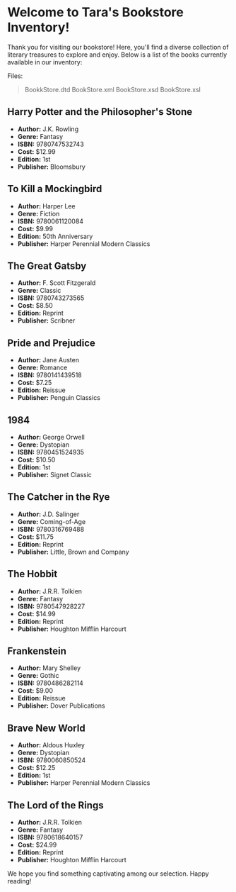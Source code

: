 # Welcome to Tara's Bookstore Inventory!

Thank you for visiting our bookstore! Here, you'll find a diverse collection of literary treasures to explore and enjoy.
Below is a list of the books currently available in our inventory:

Files:
> BookkStore.dtd
> BookStore.xml
> BookStore.xsd
> BookStore.xsl

## Harry Potter and the Philosopher's Stone
- **Author:** J.K. Rowling
- **Genre:** Fantasy
- **ISBN:** 9780747532743
- **Cost:** $12.99
- **Edition:** 1st
- **Publisher:** Bloomsbury

## To Kill a Mockingbird
- **Author:** Harper Lee
- **Genre:** Fiction
- **ISBN:** 9780061120084
- **Cost:** $9.99
- **Edition:** 50th Anniversary
- **Publisher:** Harper Perennial Modern Classics

## The Great Gatsby
- **Author:** F. Scott Fitzgerald
- **Genre:** Classic
- **ISBN:** 9780743273565
- **Cost:** $8.50
- **Edition:** Reprint
- **Publisher:** Scribner

## Pride and Prejudice
- **Author:** Jane Austen
- **Genre:** Romance
- **ISBN:** 9780141439518
- **Cost:** $7.25
- **Edition:** Reissue
- **Publisher:** Penguin Classics

## 1984
- **Author:** George Orwell
- **Genre:** Dystopian
- **ISBN:** 9780451524935
- **Cost:** $10.50
- **Edition:** 1st
- **Publisher:** Signet Classic

## The Catcher in the Rye
- **Author:** J.D. Salinger
- **Genre:** Coming-of-Age
- **ISBN:** 9780316769488
- **Cost:** $11.75
- **Edition:** Reprint
- **Publisher:** Little, Brown and Company

## The Hobbit
- **Author:** J.R.R. Tolkien
- **Genre:** Fantasy
- **ISBN:** 9780547928227
- **Cost:** $14.99
- **Edition:** Reprint
- **Publisher:** Houghton Mifflin Harcourt

## Frankenstein
- **Author:** Mary Shelley
- **Genre:** Gothic
- **ISBN:** 9780486282114
- **Cost:** $9.00
- **Edition:** Reissue
- **Publisher:** Dover Publications

## Brave New World
- **Author:** Aldous Huxley
- **Genre:** Dystopian
- **ISBN:** 9780060850524
- **Cost:** $12.25
- **Edition:** 1st
- **Publisher:** Harper Perennial Modern Classics

## The Lord of the Rings
- **Author:** J.R.R. Tolkien
- **Genre:** Fantasy
- **ISBN:** 9780618640157
- **Cost:** $24.99
- **Edition:** Reprint
- **Publisher:** Houghton Mifflin Harcourt

We hope you find something captivating among our selection. Happy reading!

